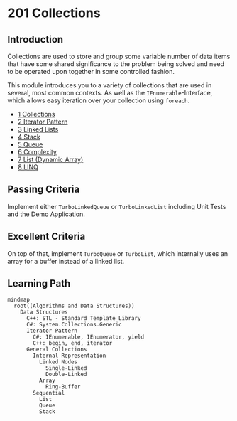 # 201 Collections

## Introduction

Collections are used to store and group some variable number of data items that have some shared significance to the problem being solved and need to be operated upon together in some controlled fashion.

This module introduces you to a variety of collections that are used in several, most common contexts. As well as the `IEnumerable`-Interface, which allows easy iteration over your collection using `foreach`.

- [1 Collections](1-collections)
- [2 Iterator Pattern](2-iterator-pattern)
- [3 Linked Lists](3-linked-lists)
- [4 Stack](4-stack)
- [5 Queue](5-queue)
- [6 Complexity](6-complexity)
- [7 List (Dynamic Array)](7-list)
- [8 LINQ](8-linq)

## Passing Criteria
Implement either `TurboLinkedQueue` or `TurboLinkedList` including Unit Tests and the Demo Application.

## Excellent Criteria
On top of that, implement `TurboQueue` or `TurboList`, which internally uses an array for a buffer instead of a linked list.


## Learning Path

```mermaid
mindmap
  root((Algorithms and Data Structures))
    Data Structures
      C++: STL - Standard Template Library
      C#: System.Collections.Generic
      Iterator Pattern
        C#: IEnumerable, IEnumerator, yield
        C++: begin, end, iterator
      General Collections
        Internal Representation
          Linked Nodes
            Single-Linked
            Double-Linked
          Array
            Ring-Buffer
        Sequential
          List
          Queue
          Stack


```